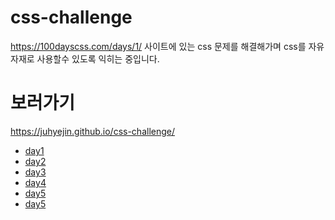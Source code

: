 # css-challenge

https://100dayscss.com/days/1/ 사이트에 있는 css 문제를 해결해가며 css를 자유자재로 사용할수 있도록 익히는 중입니다.

# 보러가기
https://juhyejin.github.io/css-challenge/

* <a href="https://github.com/juhyejin/css-challenge/tree/main/day1#readme">day1</a>
* <a href="https://github.com/juhyejin/css-challenge/tree/main/day2#readme">day2</a>
* <a href="https://github.com/juhyejin/css-challenge/tree/main/day3#readme">day3</a>
* <a href="https://github.com/juhyejin/css-challenge/tree/main/day4#readme">day4</a>
* <a href="https://github.com/juhyejin/css-challenge/tree/main/day5#readme">day5</a>
* <a href="https://github.com/juhyejin/css-challenge/tree/main/day6#readme">day5</a>
